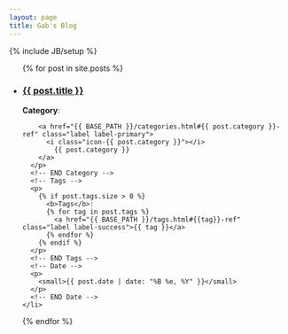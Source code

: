 ```yaml
---
layout: page
title: Gab's Blog
---
```

{% include JB/setup %}


<ul class="posts">
  {% for post in site.posts %}
    <li>
      <h3>
        <a href="{{ BASE_PATH }}{{ post.url }}">{{ post.title }}</a>
      </h3>
      <!-- Category -->
      <p>
        <b>Category</b>:

        <a href="{{ BASE_PATH }}/categories.html#{{ post.category }}-ref" class="label label-primary">
          <i class="icon-{{ post.category }}"></i>
            {{ post.category }}
        </a>
      </p>
      <!-- END Category -->
      <!-- Tags -->
      <p>
        {% if post.tags.size > 0 %}
          <b>Tags</b>:
          {% for tag in post.tags %}
            <a href="{{ BASE_PATH }}/tags.html#{{tag}}-ref" class="label label-success">{{ tag }}</a>
          {% endfor %}
        {% endif %}
      </p>
      <!-- END Tags -->
      <!-- Date -->
      <p>
        <small>{{ post.date | date: "%B %e, %Y" }}</small>
      </p>
      <!-- END Date -->
    </li>
  {% endfor %}
</ul>


